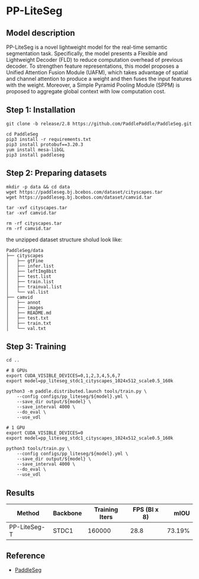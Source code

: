 # PP-LiteSeg

## Model description

PP-LiteSeg is a novel lightweight model for the real-time semantic segmentation task. Specifically, the model presents a Flexible and Lightweight Decoder (FLD) to reduce computation overhead of previous decoder. To strengthen feature representations, this model proposes a Unified Attention Fusion Module (UAFM), which takes advantage of spatial and channel attention to produce a weight and then fuses the input features with the weight. Moreover, a Simple Pyramid Pooling Module (SPPM) is proposed to aggregate global context with low computation cost.

## Step 1: Installation

```
git clone -b release/2.8 https://github.com/PaddlePaddle/PaddleSeg.git

cd PaddleSeg
pip3 install -r requirements.txt
pip3 install protobuf==3.20.3
yum install mesa-libGL 
pip3 install paddleseg

```


## Step 2: Preparing datasets

```
mkdir -p data && cd data
wget https://paddleseg.bj.bcebos.com/dataset/cityscapes.tar
wget https://paddleseg.bj.bcebos.com/dataset/camvid.tar

tar -xvf cityscapes.tar
tar -xvf camvid.tar

rm -rf cityscapes.tar
rm -rf camvid.tar
```

the unzipped dataset structure sholud look like:

```
PaddleSeg/data
├── cityscapes
│   ├── gtFine
│   ├── infer.list
│   ├── leftImg8bit
│   ├── test.list
│   ├── train.list
│   ├── trainval.list
│   └── val.list
├── camvid
│   ├── annot
│   ├── images
│   ├── README.md
│   ├── test.txt
│   ├── train.txt
│   └── val.txt
```

## Step 3: Training

```
cd ..

# 8 GPUs
export CUDA_VISIBLE_DEVICES=0,1,2,3,4,5,6,7
export model=pp_liteseg_stdc1_cityscapes_1024x512_scale0.5_160k

python3 -m paddle.distributed.launch tools/train.py \
    --config configs/pp_liteseg/${model}.yml \
    --save_dir output/${model} \
    --save_interval 4000 \
    --do_eval \
    --use_vdl

# 1 GPU
export CUDA_VISIBLE_DEVICES=0
export model=pp_liteseg_stdc1_cityscapes_1024x512_scale0.5_160k

python3 tools/train.py \
    --config configs/pp_liteseg/${model}.yml \
    --save_dir output/${model} \
    --save_interval 4000 \
    --do_eval \
    --use_vdl
```

## Results

| Method | Backbone | Training Iters | FPS (BI x 8)  | mIOU |
| ------ | --------- | ------ | --------  |--------------:|
|  PP-LiteSeg-T | STDC1  |  160000  |   28.8    | 73.19% |

## Reference
- [PaddleSeg](https://github.com/PaddlePaddle/PaddleSeg)